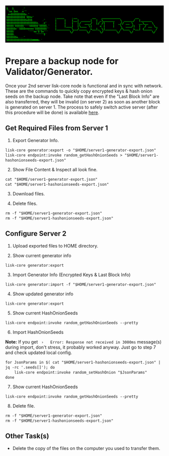![##Header##](../PNG/Header.png)

# Prepare a backup node for Validator/Generator.

Once your 2nd server lisk-core node is functional and in sync with network.
These are the commands to quickly copy encrypted keys & hash onion seeds on the backup node.
Take note that even if the "Last Block Info" are also transferred, they will be invalid (on server 2) as soon as another block is generated on server 1.
The process to safely switch active server (after this procedure will be done) is available [here]().

## Get Required Files from **Server 1**

1. Export Generator Info.
```shell
lisk-core generator:export -o "$HOME/server1-generator-export.json"
lisk-core endpoint:invoke random_getHashOnionSeeds > "$HOME/server1-hashonionseeds-export.json"
```

2. Show File Content & Inspect all look fine.
```shell
cat "$HOME/server1-generator-export.json"
cat "$HOME/server1-hashonionseeds-export.json"
```

3. Download files.

4. Delete files.
```shell
rm -f "$HOME/server1-generator-export.json"
rm -f "$HOME/server1-hashonionseeds-export.json"
```

## Configure **Server 2**

1. Upload exported files to HOME directory.

2. Show current generator info
```shell
lisk-core generator:export
```

3. Import Generator Info (Encrypted Keys & Last Block Info)
```shell
lisk-core generator:import -f "$HOME/server1-generator-export.json"
```

4. Show updated generator info
```shell
lisk-core generator:export
```

5. Show current HashOnionSeeds
```shell
lisk-core endpoint:invoke random_getHashOnionSeeds --pretty
```

6. Import HashOnionSeeds

**Note:**
If you get ` ›   Error: Response not received in 3000ms` message(s) during import, don't stress, it probably worked anyway.
Just go to step 7 and check updated local config.

```shell
for JsonParams in $( cat "$HOME/server1-hashonionseeds-export.json" | jq -rc '.seeds[]'); do
    lisk-core endpoint:invoke random_setHashOnion "$JsonParams"
done
```

7. Show current HashOnionSeeds
```shell
lisk-core endpoint:invoke random_getHashOnionSeeds --pretty
```

8. Delete file.
```shell
rm -f "$HOME/server1-generator-export.json"
rm -f "$HOME/server1-hashonionseeds-export.json"
```

## Other Task(s)

* Delete the copy of the files on the computer you used to transfer them.
